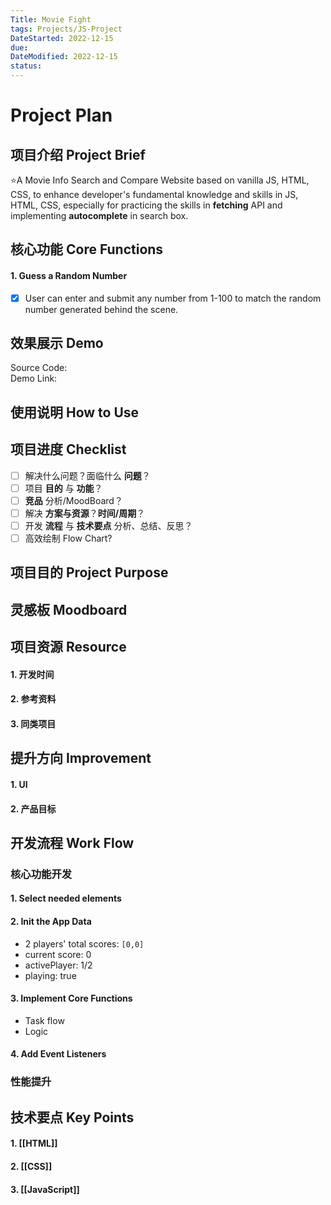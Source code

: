 ```yaml
---
Title: Movie Fight
tags: Projects/JS-Project
DateStarted: 2022-12-15
due:
DateModified: 2022-12-15
status:
---
```


# Project Plan

## 项目介绍 Project Brief

⭐A Movie Info Search and Compare Website based on vanilla JS, HTML, CSS, to enhance developer's fundamental knowledge and skills in JS, HTML, CSS, especially for practicing the skills in **fetching** API and implementing **autocomplete** in search box.

## 核心功能 Core Functions

#### 1. Guess a Random Number

- [x] User can enter and submit any number from 1-100 to match the random number generated behind the scene.

## 效果展示 Demo

Source Code:  
Demo Link:

## 使用说明 How to Use

## 项目进度 Checklist

- [ ] 解决什么问题？面临什么 **问题**？
- [ ] 项目 **目的** 与 **功能**？
- [ ] **竞品** 分析/MoodBoard？
- [ ] 解决 **方案与资源**？**时间/周期**？
- [ ] 开发 **流程** 与 **技术要点** 分析、总结、反思？
- [ ] 高效绘制 Flow Chart?

## 项目目的 Project Purpose

## 灵感板 Moodboard

## 项目资源 Resource

#### 1. 开发时间

#### 2. 参考资料

#### 3. 同类项目

## 提升方向 Improvement

#### 1. UI

#### 2. 产品目标

## 开发流程 Work Flow

### 核心功能开发

#### 1. Select needed elements

#### 2. Init the App Data

- 2 players' total scores: `[0,0]`
- current score: 0
- activePlayer: 1/2
- playing: true

#### 3. Implement Core Functions

- Task flow
- Logic

#### 4. Add Event Listeners

### 性能提升

## 技术要点 Key Points

#### 1. [[HTML]]

#### 2. [[CSS]]

#### 3. [[JavaScript]]
